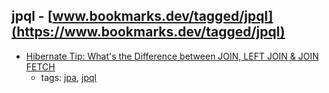 jpql - [www.bookmarks.dev/tagged/jpql](https://www.bookmarks.dev/tagged/jpql)
---
* [Hibernate Tip: What's the Difference between JOIN, LEFT JOIN & JOIN FETCH](https://thoughts-on-java.org/hibernate-tips-difference-join-left-join-fetch-join/)
    * tags: [jpa](../tagged/jpa.md), [jpql](../tagged/jpql.md)
